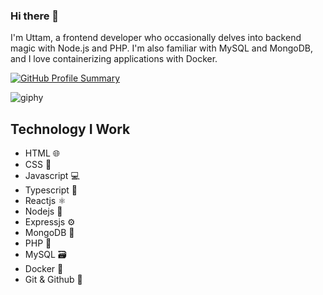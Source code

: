 
### Hi there 👋
 I'm Uttam, a frontend developer who occasionally delves into backend magic with Node.js and PHP. 
 I'm also familiar with MySQL and MongoDB, and I love containerizing applications with Docker.
 
 [![GitHub Profile Summary](https://github-profile-summary-cards.vercel.app/api/cards/profile-details?username=uttampun44&theme=dracula)](https://github.com/vn7n24fzkq/github-profile-summary-cards)


![giphy](https://github.com/uttampun44/uttampun44/assets/64242682/d32f26df-029a-4991-9be6-838fee58a46b)

## Technology I Work
- HTML 🌐
- CSS 🎨
- Javascript 💻
- Typescript 📝
- Reactjs ⚛️
- Nodejs 🚀
- Expressjs ⚙️
- MongoDB 🍃
- PHP 🐘
- MySQL 🗃️
- Docker 🐳
- Git & Github 🐙
